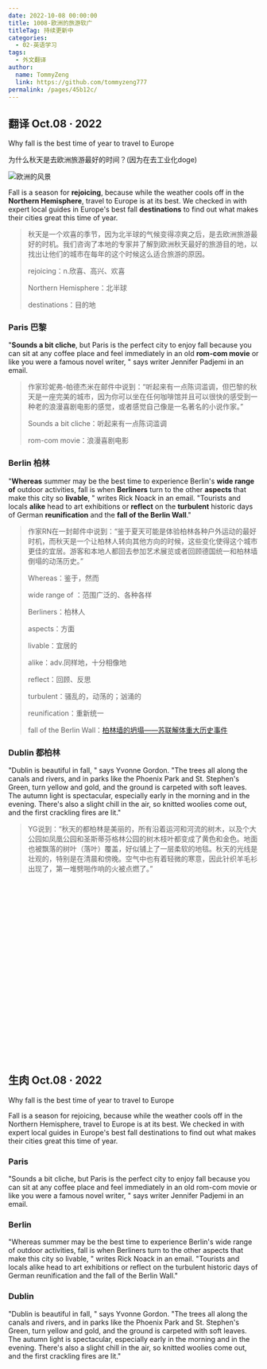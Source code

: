 ```yaml
---
date: 2022-10-08 00:00:00
title: 1008-欧洲的旅游软广
titleTag: 持续更新中
categories: 
  - 02-英语学习
tags: 
  - 外文翻译
author: 
  name: TommyZeng
  link: https://github.com/tommyzeng777
permalink: /pages/45b12c/
---
```

## 翻译 Oct.08 · 2022

Why fall is the best time of year to travel to Europe 

为什么秋天是去欧洲旅游最好的时间？(因为在去工业化doge)

![欧洲的风景](https://images.unsplash.com/photo-1467269204594-9661b134dd2b?ixlib=rb-1.2.1&ixid=MnwxMjA3fDB8MHxwaG90by1wYWdlfHx8fGVufDB8fHx8&auto=format&fit=crop&w=2070&q=80)
<!-- more -->

Fall is a season for **rejoicing**, because while the weather cools off in the **Northern Hemisphere**, travel to Europe is at its best. We checked in with expert local guides in Europe's best fall **destinations** to find out what makes their cities great this time of year.

> 秋天是一个欢喜的季节，因为北半球的气候变得凉爽之后，是去欧洲旅游最好的时机。我们咨询了本地的专家并了解到欧洲秋天最好的旅游目的地，以找出让他们的城市在每年的这个时候这么适合旅游的原因。
>
> rejoicing：n.欣喜、高兴、欢喜
>
> Northern Hemisphere：北半球
>
> destinations：目的地

### Paris 巴黎

"**Sounds a bit cliche**, but Paris is the perfect city to enjoy fall because you can sit at any coffee place and feel immediately in an old **rom-com movie** or like you were a famous novel writer, " says writer Jennifer Padjemi in an email.

>作家珍妮弗-帕德杰米在邮件中说到：“听起来有一点陈词滥调，但巴黎的秋天是一座完美的城市，因为你可以坐在任何咖啡馆并且可以很快的感受到一种老的浪漫喜剧电影的感觉，或者感觉自己像是一名著名的小说作家。”
>
>Sounds a bit cliche：听起来有一点陈词滥调
>
>rom-com movie：浪漫喜剧电影



### Berlin 柏林

"**Whereas** summer may be the best time to experience Berlin's **wide range of** outdoor activities, fall is when **Berliners** turn to the other **aspects** that make this city so **livable**, " writes Rick Noack in an email. "Tourists and locals **alike** head to art exhibitions or **reflect** on the **turbulent** historic days of German **reunification** and the **fall of the Berlin Wall**."

> 作家RN在一封邮件中说到：“鉴于夏天可能是体验柏林各种户外运动的最好时机，而秋天是一个让柏林人转向其他方向的时候，这些变化使得这个城市更佳的宜居。游客和本地人都回去参加艺术展览或者回顾德国统一和柏林墙倒塌的动荡历史。”
>
> Whereas：鉴于，然而
>
> wide range of ：范围广泛的、各种各样
>
> Berliners：柏林人
>
> aspects：方面
>
> livable：宜居的
>
> alike：adv.同样地，十分相像地
>
> reflect：回顾、反思
>
> turbulent：骚乱的，动荡的；汹涌的
>
> reunification：重新统一
>
> fall of the Berlin Wall：[柏林墙的坍塌——苏联解体重大历史事件](https://baike.baidu.com/item/%E6%9F%8F%E6%9E%97%E5%A2%99%E7%9A%84%E5%80%92%E5%A1%8C/15563283?fr=aladdin)



### Dublin 都柏林

"Dublin is beautiful in fall, " says Yvonne Gordon. "The trees all along the canals and rivers, and in parks like the Phoenix Park and St. Stephen's Green, turn yellow and gold, and the ground is carpeted with soft leaves. The autumn light is spectacular, especially early in the morning and in the evening. There's also a slight chill in the air, so knitted woolies come out, and the first crackling fires are lit."

> YG说到：“秋天的都柏林是美丽的，所有沿着运河和河流的树木，以及个大公园如凤凰公园和圣斯蒂芬格林公园的树木枝叶都变成了黄色和金色。地面也被飘落的树叶（落叶）覆盖，好似铺上了一层柔软的地毯。秋天的光线是壮观的，特别是在清晨和傍晚。空气中也有着轻微的寒意，因此针织羊毛衫出现了，第一堆劈啪作响的火被点燃了。”

<br><br><br><br><br><br><br><br><br><br><br><br><br><br><br><br><br><br><br><br><br>


## 生肉 Oct.08 · 2022
Why fall is the best time of year to travel to Europe

Fall is a season for rejoicing, because while the weather cools off in the Northern Hemisphere, travel to Europe is at its best. We checked in with expert local guides in Europe's best fall destinations to find out what makes their cities great this time of year.

### Paris

"Sounds a bit cliche, but Paris is the perfect city to enjoy fall because you can sit at any coffee place and feel immediately in an old rom-com movie or like you were a famous novel writer, " says writer Jennifer Padjemi in an email.

### Berlin

"Whereas summer may be the best time to experience Berlin's wide range of outdoor activities, fall is when Berliners turn to the other aspects that make this city so livable, " writes Rick Noack in an email. "Tourists and locals alike head to art exhibitions or reflect on the turbulent historic days of German reunification and the fall of the Berlin Wall."

### Dublin

"Dublin is beautiful in fall, " says Yvonne Gordon. "The trees all along the canals and rivers, and in parks like the Phoenix Park and St. Stephen's Green, turn yellow and gold, and the ground is carpeted with soft leaves. The autumn light is spectacular, especially early in the morning and in the evening. There's also a slight chill in the air, so knitted woolies come out, and the first crackling fires are lit."

